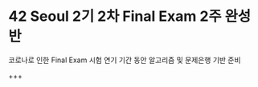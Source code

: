 # 42 Seoul 2기 2차 Final Exam 2주 완성반

코로나로 인한 Final Exam 시험 연기 기간 동안 알고리즘 및 문제은행 기반 준비  
  
+++  
  

